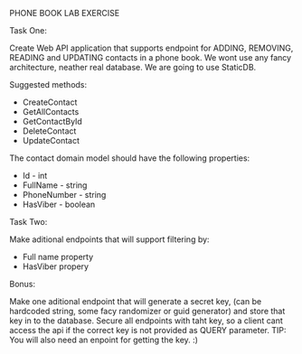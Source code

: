 PHONE BOOK LAB EXERCISE

Task One:

Create Web API application that supports endpoint for ADDING, REMOVING, READING and UPDATING contacts in a phone book.
We wont use any fancy architecture, neather real database. We are going to use StaticDB.

Suggested methods:

- CreateContact
- GetAllContacts
- GetContactById
- DeleteContact
- UpdateContact

The contact domain model should have the following properties:

- Id - int
- FullName - string
- PhoneNumber - string
- HasViber - boolean

Task Two:

Make aditional endpoints that will support filtering by:

- Full name property
- HasViber propery

Bonus: 

Make one aditional endpoint that will generate a secret key, (can be hardcoded string, some facy randomizer or guid generator) and store that key in to the database.
Secure all endpoints with taht key, so a client cant access the api if the correct key is not provided as QUERY parameter.
TIP: You will also need an enpoint for getting the key. :)




